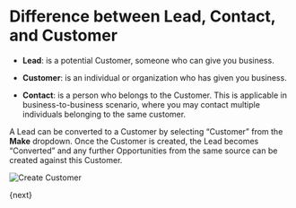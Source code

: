 <!-- add-breadcrumbs -->
# Difference between Lead, Contact, and Customer

* **Lead**: is a potential Customer, someone who can give you business.

* **Customer**: is an individual or organization who has given you business.

* **Contact**: is a person who belongs to the Customer. This is applicable in business-to-business scenario, where you may contact multiple individuals belonging to the same customer.

A Lead can be converted to a Customer by selecting “Customer” from the **Make**
dropdown. Once the Customer is created, the Lead becomes “Converted” and any
further Opportunities from the same source can be created against this
Customer.

<img class="screenshot" alt="Create Customer" src="{{docs_base_url}}/assets/img/crm/lead-to-customer.gif">

{next}
